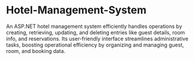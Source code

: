 # Hotel-Management-System
An ASP.NET hotel management system efficiently handles operations by creating, retrieving, updating, and deleting entries like guest details, room info, and reservations. Its user-friendly interface streamlines administrative tasks, boosting operational efficiency by organizing and managing guest, room, and booking data.
